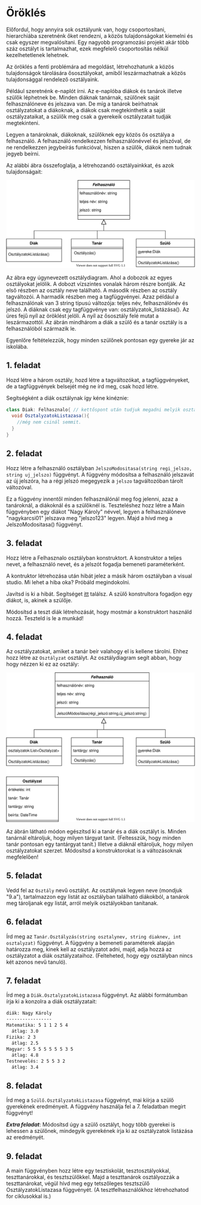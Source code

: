 # Öröklés

Előfordul, hogy annyira sok osztályunk van, hogy csoportosítani, hierarchiába szeretnénk őket rendezni, a közös tulajdonságokat kiemelni és csak egyszer megvalósítani.
Egy nagyobb programozási projekt akár több száz osztályt is tartalmazhat, ezek megfelelő csoportosítás nélkül kezelhetetlenek lehetnek.

Az öröklés a fenti problémára ad megoldást, létrehozhatunk a közös tulajdonságok tárolására ősosztályokat, amiből leszármazhatnak a közös tulajdonsággal rendelező osztályaink.

Például szeretnénk e-naplót írni. Az e-naplóba diákok és tanárok illetve szülők léphetnek be. Minden diáknak tanárnak, szülőnek saját felhasználóneve és jelszava van. De míg a tanárok
beírhatnak osztályzatokat a diákoknak, a diákok csak megtekinthetik a saját osztályzataikat, a szülők meg csak a gyerekeik osztályzatait tudják megtekinteni.

Legyen a tanároknak, diákoknak, szülőknek egy közös ős osztálya a felhasználó. A felhasználó rendelkezzen felhasználónévvel és jelszóval, de ne rendelkezzen jegybeírás funkcióval, hiszen a szülők, diákok nem tudnak jegyeb beírni.

Az alábbi ábra összefoglalja, a létrehozandó osztályainkkat, és azok tulajdonságait:

![osztálydiagram](orokles.svg)

Az ábra egy úgynevezett osztálydiagram. Ahol a dobozok az egyes osztályokat jelölik. A dobozt vízszintes vonalak három részre bontják. Az első részben az osztály neve található. A második részben az osztály tagváltozói. A harmadik részben meg a tagfüggvényei. Azaz például a felhasználónak van 3 string típusú változója: teljes név, felhasználónév és jelszó. A diáknak csak egy tagfüggvénye van: osztályzatok_listázása(). Az üres fejű nyíl az öröklést jelöli. A nyíl az ősosztály felé mutat a leszármazottól. Az ábrán mindhárom a diák a szülő és a tanár osztály is a felhasználóból származik le.

Egyenlőre feltételezzük, hogy minden szülőnek pontosan egy gyereke jár az iskolába.

## 1. feladat

Hozd létre a három osztály, hozd létre a tagváltozókat, a tagfüggvényeket, de a tagfüggvények belsejét még ne írd meg, csak hozd létre.

Segítségként a diák osztálynak így kéne kinéznie:

```cs
class Diak: Felhasznalo{ // kettőspont után tudjuk megadni melyik osztályból származik le az osztályunk (ha van ilyen).
  void OsztalyzatokListazasa(){
    //még nem csinál semmit.
  }
}
```

## 2. feladat

Hozz létre a felhasználó osztályban `JelszoModositasa(string regi_jelszo, string uj_jelszo)` függvényt. A függvény módosítsa a felhasználó jelszavát az új jelszóra, ha a régi jelszó megegyezik a `jelszo` tagváltozóban tárolt változóval.

Ez a függvény innentől minden felhasználónál meg fog jelenni, azaz a tanároknál, a diákoknál és a szülőknél is. Teszteléshez hozz létre a Main függvényben egy diákot "Nagy Károly" névvel, legyen a felhasználóneve "nagykarcsi01" jelszava meg "jelszo123" legyen. Majd a hívd meg a JelszoModositasa() függvényt.

## 3. feladat

Hozz létre a Felhasznalo osztályban konstruktort. A konstruktor a teljes nevet, a felhasználó nevet, és a jelszót fogadja bemeneti paraméterként.

A kontruktor létrehozása után hibát jelez a másik három osztályban a visual studio. Mi lehet a hiba oka? Próbáld megindokolni.

Javítsd is ki a hibát. Segítséget [itt](https://docs.microsoft.com/en-us/dotnet/csharp/language-reference/keywords/base#example-1) találsz. A szülő konstrultora fogadjon egy diákot, is, akinek a szülője.

Módosítsd a teszt diák létrehozását, hogy mostmár a konstruktort használd hozzá. Teszteld is le a munkád!

## 4. feladat

Az osztályzatokat, amiket a tanár beír valahogy el is kellene tárolni. Ehhez hozz létre az `Osztályzat` osztályt. Az osztálydiagram segít abban, hogy hogy nézzen ki ez az osztály:

![osztály diagram](orokles2.svg)

Az ábrán látható módon egészítsd ki a tanár és a diák osztályt is. Minden tanárnál eltároljuk, hogy milyen tárgyat tanít. (Feltesszük, hogy minden tanár pontosan egy tantárgyat tanít.) Illetve a diáknál eltároljuk, hogy milyen osztályzatokat szerzet. Módosítsd a konstruktorokat is a változásoknak megfelelően!

## 5. feladat

Vedd fel az `Osztály` nevű osztályt. Az osztálynak legyen neve (mondjuk "9.a"), tartalmazzon egy listát az osztályban található diákokból, a tanárok meg tároljanak egy listát, arról melyik osztályokban tanítanak.

## 6. feladat

Írd meg az `Tanár.Osztályzás(string osztalynev, string diaknev, int osztalyzat)` függvényt. A függvény a bemeneti paraméterek alapján határozza meg, kinek kell az osztályzatot adni, majd, adja hozzá az osztályzatot a diák osztályzataihoz. (Felteheted, hogy egy osztályban nincs két azonos nevű tanuló).

## 7. feladat

Írd meg a `Diák.OsztalyzatokListazasa` függvényt. Az alábbi formátumban írja ki a konzolra a diák osztályzatait:

```
diák: Nagy Károly
-----------------
Matematika: 5 1 1 2 5 4
  átlag: 3.0
Fizika: 2 3
  átlag: 2.5
Magyar: 5 5 5 5 5 5 5 3 5
  átlag: 4.8
Testnevelés: 2 5 5 3 2
  átlag: 3.4
```

## 8. feladat

Írd meg a `Szülő.OsztályzatokListazasa` függvényt, mai kiírja a szülő gyerekének eredményeit. A függvény használja fel a 7. feladatban megírt függvényt!

___Extra feladat___: Módosítsd úgy a szülő osztályt, hogy több gyerekei is lehessen a szülőnek, mindegyik gyerekének írja ki az osztályzatok listázása az eredményét.

## 9. feladat

A main függvényben hozz létre egy tesztiskolát, tesztosztályokkal, teszttanárokkal, és tesztszülőkkel. Majd a teszttanárok osztályozzák a teszttanárokat, végül hívd meg egy tetszőleges tesztszülő OsztályzatokListazasa függvényét. (A tesztfelhasználókhoz létrehozhatod for ciklusokkal is.)


